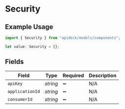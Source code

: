 # Security

## Example Usage

```typescript
import { Security } from "apideck/models/components";

let value: Security = {};
```

## Fields

| Field              | Type               | Required           | Description        |
| ------------------ | ------------------ | ------------------ | ------------------ |
| `apiKey`           | *string*           | :heavy_minus_sign: | N/A                |
| `applicationId`    | *string*           | :heavy_minus_sign: | N/A                |
| `consumerId`       | *string*           | :heavy_minus_sign: | N/A                |
